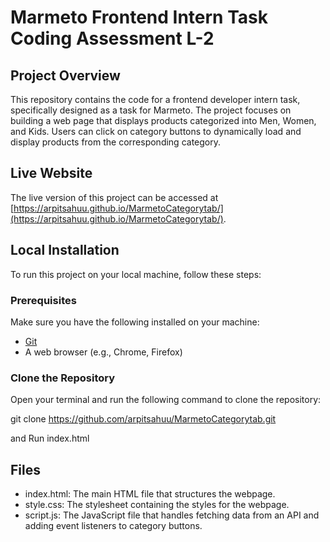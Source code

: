 # Marmeto Frontend Intern Task Coding Assessment L-2 

## Project Overview

This repository contains the code for a frontend developer intern task, specifically designed as a task for Marmeto. The project focuses on building a web page that displays products categorized into Men, Women, and Kids. Users can click on category buttons to dynamically load and display products from the corresponding category.

## Live Website

The live version of this project can be accessed at [https://arpitsahuu.github.io/MarmetoCategorytab/](https://arpitsahuu.github.io/MarmetoCategorytab/).

## Local Installation

To run this project on your local machine, follow these steps:

### Prerequisites

Make sure you have the following installed on your machine:

- [Git](https://git-scm.com/)
- A web browser (e.g., Chrome, Firefox)

### Clone the Repository

Open your terminal and run the following command to clone the repository:

 git clone https://github.com/arpitsahuu/MarmetoCategorytab.git

 and Run index.html

## Files
- index.html: The main HTML file that structures the webpage.
- style.css: The stylesheet containing the styles for the webpage. 
- script.js: The JavaScript file that handles fetching data from an API and adding event listeners to category buttons.



  
